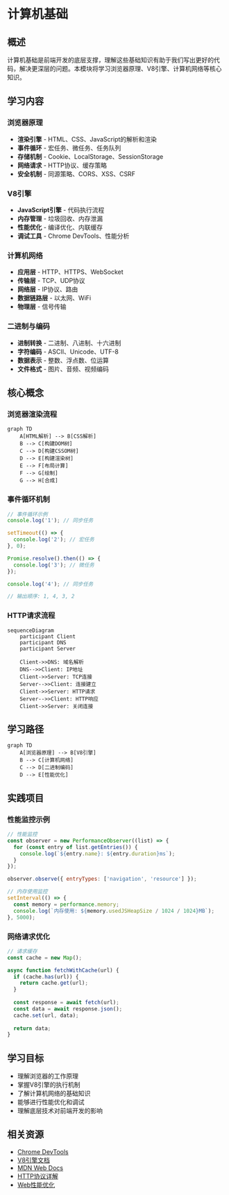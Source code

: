# 计算机基础

## 概述

计算机基础是前端开发的底层支撑，理解这些基础知识有助于我们写出更好的代码，解决更深层的问题。本模块将学习浏览器原理、V8引擎、计算机网络等核心知识。

## 学习内容

### 浏览器原理
- **渲染引擎** - HTML、CSS、JavaScript的解析和渲染
- **事件循环** - 宏任务、微任务、任务队列
- **存储机制** - Cookie、LocalStorage、SessionStorage
- **网络请求** - HTTP协议、缓存策略
- **安全机制** - 同源策略、CORS、XSS、CSRF

### V8引擎
- **JavaScript引擎** - 代码执行流程
- **内存管理** - 垃圾回收、内存泄漏
- **性能优化** - 编译优化、内联缓存
- **调试工具** - Chrome DevTools、性能分析

### 计算机网络
- **应用层** - HTTP、HTTPS、WebSocket
- **传输层** - TCP、UDP协议
- **网络层** - IP协议、路由
- **数据链路层** - 以太网、WiFi
- **物理层** - 信号传输

### 二进制与编码
- **进制转换** - 二进制、八进制、十六进制
- **字符编码** - ASCII、Unicode、UTF-8
- **数据表示** - 整数、浮点数、位运算
- **文件格式** - 图片、音频、视频编码

## 核心概念

### 浏览器渲染流程
```mermaid
graph TD
    A[HTML解析] --> B[CSS解析]
    B --> C[构建DOM树]
    C --> D[构建CSSOM树]
    D --> E[构建渲染树]
    E --> F[布局计算]
    F --> G[绘制]
    G --> H[合成]
```

### 事件循环机制
```javascript
// 事件循环示例
console.log('1'); // 同步任务

setTimeout(() => {
  console.log('2'); // 宏任务
}, 0);

Promise.resolve().then(() => {
  console.log('3'); // 微任务
});

console.log('4'); // 同步任务

// 输出顺序: 1, 4, 3, 2
```

### HTTP请求流程
```mermaid
sequenceDiagram
    participant Client
    participant DNS
    participant Server
    
    Client->>DNS: 域名解析
    DNS-->>Client: IP地址
    Client->>Server: TCP连接
    Server-->>Client: 连接建立
    Client->>Server: HTTP请求
    Server-->>Client: HTTP响应
    Client->>Server: 关闭连接
```

## 学习路径

```mermaid
graph TD
    A[浏览器原理] --> B[V8引擎]
    B --> C[计算机网络]
    C --> D[二进制编码]
    D --> E[性能优化]
```

## 实践项目

### 性能监控示例
```javascript
// 性能监控
const observer = new PerformanceObserver((list) => {
  for (const entry of list.getEntries()) {
    console.log(`${entry.name}: ${entry.duration}ms`);
  }
});

observer.observe({ entryTypes: ['navigation', 'resource'] });

// 内存使用监控
setInterval(() => {
  const memory = performance.memory;
  console.log(`内存使用: ${memory.usedJSHeapSize / 1024 / 1024}MB`);
}, 5000);
```

### 网络请求优化
```javascript
// 请求缓存
const cache = new Map();

async function fetchWithCache(url) {
  if (cache.has(url)) {
    return cache.get(url);
  }
  
  const response = await fetch(url);
  const data = await response.json();
  cache.set(url, data);
  
  return data;
}
```

## 学习目标

- 理解浏览器的工作原理
- 掌握V8引擎的执行机制
- 了解计算机网络的基础知识
- 能够进行性能优化和调试
- 理解底层技术对前端开发的影响

## 相关资源

- [Chrome DevTools](https://developers.google.com/web/tools/chrome-devtools)
- [V8引擎文档](https://v8.dev/)
- [MDN Web Docs](https://developer.mozilla.org/)
- [HTTP协议详解](https://tools.ietf.org/html/rfc2616)
- [Web性能优化](https://web.dev/performance/) 